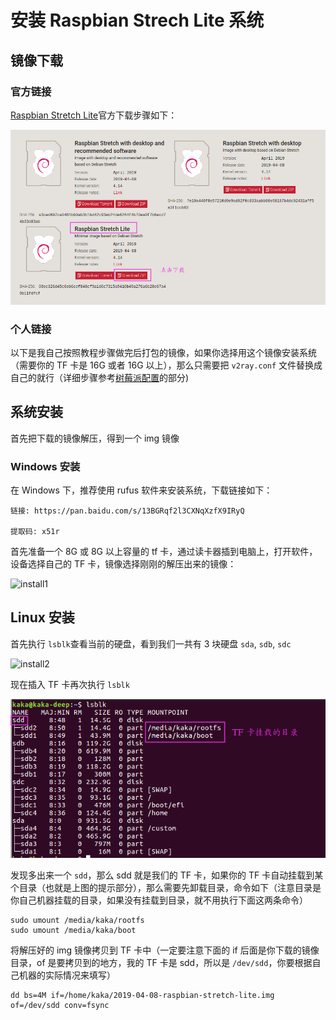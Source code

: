 # 安装 Raspbian Strech Lite 系统

## 镜像下载

### 官方链接

[Raspbian Stretch Lite](https://www.raspberrypi.org/downloads/raspbian/)官方下载步骤如下：

![0](./pic/raspberrypi/0.png)



### 个人链接

以下是我自己按照教程步骤做完后打包的镜像，如果你选择用这个镜像安装系统（需要你的 TF 卡是 16G 或者 16G 以上），那么只需要把 `v2ray.conf` 文件替换成自己的就行（详细步骤参考[树莓派配置](./README.md)的部分)



## 系统安装

首先把下载的镜像解压，得到一个 img 镜像



### Windows 安装

在 Windows 下，推荐使用 rufus 软件来安装系统，下载链接如下：

```
链接: https://pan.baidu.com/s/13BGRqf2l3CXNqXzfX9IRyQ 

提取码: x51r 
```

首先准备一个 8G 或 8G 以上容量的 tf 卡，通过读卡器插到电脑上，打开软件，设备选择自己的 TF 卡，镜像选择刚刚的解压出来的镜像：

![install1](/home/kaka/kaka/raspberry-pi-dns/pic/raspberrypi/install1.png)

## Linux 安装

首先执行 `lsblk`查看当前的硬盘，看到我们一共有 3 块硬盘 `sda`, `sdb`, `sdc`

![install2](/home/kaka/kaka/raspberry-pi-dns/pic/raspberrypi/install2.png)

现在插入 TF 卡再次执行 `lsblk`

![install3](./pic/raspberrypi/install3.png)

发现多出来一个 `sdd`，那么 sdd 就是我们的 TF 卡，如果你的 TF 卡自动挂载到某个目录（也就是上图的提示部分），那么需要先卸载目录，命令如下（注意目录是你自己机器挂载的目录，如果没有挂载到目录，就不用执行下面这两条命令）

```
sudo umount /media/kaka/rootfs
sudo umount /media/kaka/boot
```

将解压好的 img 镜像拷贝到 TF 卡中（一定要注意下面的 if 后面是你下载的镜像目录，of 是要拷贝到的地方，我的 TF 卡是 sdd，所以是 `/dev/sdd`，你要根据自己机器的实际情况来填写）

```
dd bs=4M if=/home/kaka/2019-04-08-raspbian-stretch-lite.img of=/dev/sdd conv=fsync
```

